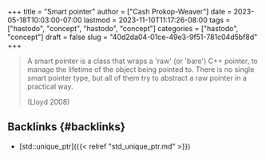 +++
title = "Smart pointer"
author = ["Cash Prokop-Weaver"]
date = 2023-05-18T10:03:00-07:00
lastmod = 2023-11-10T11:17:26-08:00
tags = ["hastodo", "concept", "hastodo", "concept"]
categories = ["hastodo", "concept"]
draft = false
slug = "40d2da04-01ce-49e3-9f51-781c04d5bf8d"
+++

> A smart pointer is a class that wraps a 'raw' (or 'bare') C++ pointer, to manage the lifetime of the object being pointed to. There is no single smart pointer type, but all of them try to abstract a raw pointer in a practical way.
>
> (Lloyd 2008)


## Backlinks {#backlinks}

-   [std::unique_ptr]({{< relref "std_unique_ptr.md" >}})
